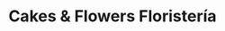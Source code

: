 ---
title: "Cakes & Flowers Floristería"
url: /la-chorrera/cakes-y-flowers-floristeria/
shop: floristería
---